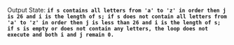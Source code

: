 Output State: **`if s contains all letters from 'a' to 'z' in order then j is 26 and i is the length of s; if s does not contain all letters from 'a' to 'z' in order then j is less than 26 and i is the length of s; if s is empty or does not contain any letters, the loop does not execute and both i and j remain 0.`**